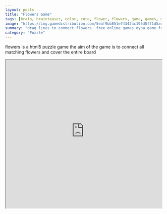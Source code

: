 ```yaml
---
layout: posts
title: "Flowers Game"
tags: [brain, brainteaser, color, cute, flower, flowers, game, games, girl, match, matching, free, online, games, oyna, game, free, games, play, play, games]
image: "https://img.gamedistribution.com/5eaf9bb851e74342ac195d5f71d5ac9c.jpg"
summary: "drag lines to connect flowers  free online games oyna game free games play play games"
category: "Puzzle"
---
```


flowers is a html5 puzzle game the aim of the game is to connect all matching flowers and cover the entire board

<iframe width="100%" height="480px;" src="https://html5.gamedistribution.com/5eaf9bb851e74342ac195d5f71d5ac9c/"></iframe>